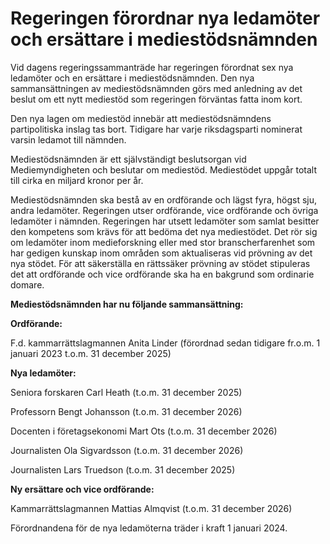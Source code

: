 # Regeringen förordnar nya ledamöter och ersättare i mediestödsnämnden

Vid dagens regeringssammanträde har regeringen förordnat sex nya ledamöter och en ersättare i mediestödsnämnden. Den nya sammansättningen av mediestödsnämnden görs med anledning av det beslut om ett nytt mediestöd som regeringen förväntas fatta inom kort.

Den nya lagen om mediestöd innebär att mediestödsnämndens partipolitiska inslag tas bort. Tidigare har varje riksdagsparti nominerat varsin ledamot till nämnden.

Mediestödsnämnden är ett självständigt beslutsorgan vid Mediemyndigheten och beslutar om mediestöd. Mediestödet uppgår totalt till cirka en miljard kronor per år.

Mediestödsnämnden ska bestå av en ordförande och lägst fyra, högst sju, andra ledamöter. Regeringen utser ordförande, vice ordförande och övriga ledamöter i nämnden. Regeringen har utsett ledamöter som samlat besitter den kompetens som krävs för att bedöma det nya mediestödet. Det rör sig om ledamöter inom medieforskning eller med stor branscherfarenhet som har gedigen kunskap inom områden som aktualiseras vid prövning av det nya stödet. För att säkerställa en rättssäker prövning av stödet stipuleras det att ordförande och vice ordförande ska ha en bakgrund som ordinarie domare.

**Mediestödsnämnden har nu följande sammansättning:**

**Ordförande:**

F.d. kammarrättslagmannen Anita Linder (förordnad sedan tidigare fr.o.m. 1 januari 2023 t.o.m. 31 december 2025)

**Nya ledamöter:**

Seniora forskaren Carl Heath (t.o.m. 31 december 2025)

Professorn Bengt Johansson (t.o.m. 31 december 2026)

Docenten i företagsekonomi Mart Ots (t.o.m. 31 december 2026)

Journalisten Ola Sigvardsson (t.o.m. 31 december 2026)

Journalisten Lars Truedson (t.o.m. 31 december 2025)

**Ny ersättare och vice ordförande:**

Kammarrättslagmannen Mattias Almqvist (t.o.m. 31 december 2026)

Förordnandena för de nya ledamöterna träder i kraft 1 januari 2024.
